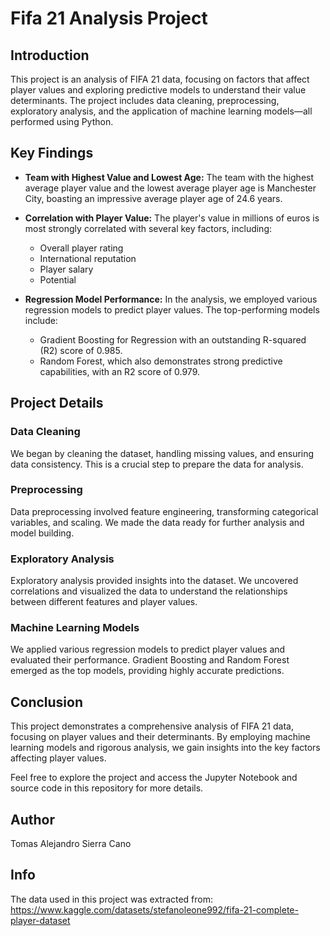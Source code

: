 # Fifa 21 Analysis Project

## Introduction

This project is an analysis of FIFA 21 data, focusing on factors that affect player values and exploring predictive models to understand their value determinants. The project includes data cleaning, preprocessing, exploratory analysis, and the application of machine learning models—all performed using Python.

## Key Findings

- **Team with Highest Value and Lowest Age:** The team with the highest average player value and the lowest average player age is Manchester City, boasting an impressive average player age of 24.6 years.

- **Correlation with Player Value:** The player's value in millions of euros is most strongly correlated with several key factors, including:
  - Overall player rating
  - International reputation
  - Player salary
  - Potential

- **Regression Model Performance:** In the analysis, we employed various regression models to predict player values. The top-performing models include:
  - Gradient Boosting for Regression with an outstanding R-squared (R2) score of 0.985.
  - Random Forest, which also demonstrates strong predictive capabilities, with an R2 score of 0.979.

## Project Details

### Data Cleaning

We began by cleaning the dataset, handling missing values, and ensuring data consistency. This is a crucial step to prepare the data for analysis.

### Preprocessing

Data preprocessing involved feature engineering, transforming categorical variables, and scaling. We made the data ready for further analysis and model building.

### Exploratory Analysis

Exploratory analysis provided insights into the dataset. We uncovered correlations and visualized the data to understand the relationships between different features and player values.

### Machine Learning Models

We applied various regression models to predict player values and evaluated their performance. Gradient Boosting and Random Forest emerged as the top models, providing highly accurate predictions.

## Conclusion

This project demonstrates a comprehensive analysis of FIFA 21 data, focusing on player values and their determinants. By employing machine learning models and rigorous analysis, we gain insights into the key factors affecting player values.

Feel free to explore the project and access the Jupyter Notebook and source code in this repository for more details.

## Author

Tomas Alejandro Sierra Cano

## Info

The data used in this project was extracted from: https://www.kaggle.com/datasets/stefanoleone992/fifa-21-complete-player-dataset
